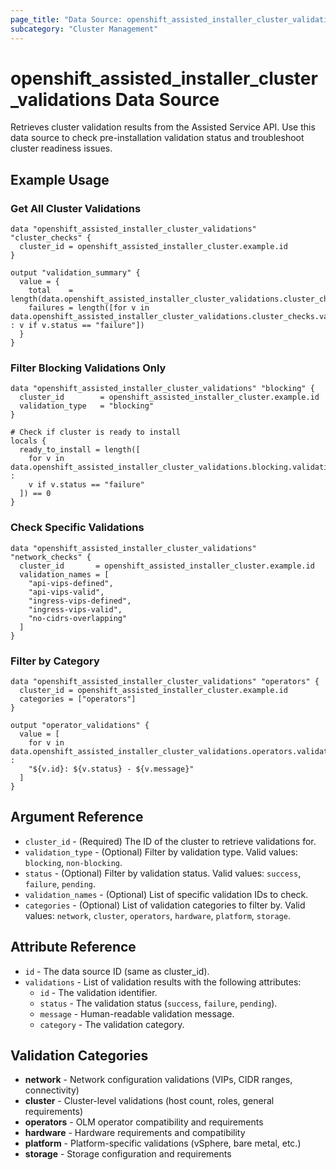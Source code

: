```yaml
---
page_title: "Data Source: openshift_assisted_installer_cluster_validations"
subcategory: "Cluster Management"
---
```


# openshift_assisted_installer_cluster_validations Data Source

Retrieves cluster validation results from the Assisted Service API. Use this data source to check pre-installation validation status and troubleshoot cluster readiness issues.

## Example Usage

### Get All Cluster Validations

```hcl
data "openshift_assisted_installer_cluster_validations" "cluster_checks" {
  cluster_id = openshift_assisted_installer_cluster.example.id
}

output "validation_summary" {
  value = {
    total    = length(data.openshift_assisted_installer_cluster_validations.cluster_checks.validations)
    failures = length([for v in data.openshift_assisted_installer_cluster_validations.cluster_checks.validations : v if v.status == "failure"])
  }
}
```

### Filter Blocking Validations Only

```hcl
data "openshift_assisted_installer_cluster_validations" "blocking" {
  cluster_id        = openshift_assisted_installer_cluster.example.id
  validation_type   = "blocking"
}

# Check if cluster is ready to install
locals {
  ready_to_install = length([
    for v in data.openshift_assisted_installer_cluster_validations.blocking.validations :
    v if v.status == "failure"
  ]) == 0
}
```

### Check Specific Validations

```hcl
data "openshift_assisted_installer_cluster_validations" "network_checks" {
  cluster_id       = openshift_assisted_installer_cluster.example.id
  validation_names = [
    "api-vips-defined",
    "api-vips-valid",
    "ingress-vips-defined",
    "ingress-vips-valid",
    "no-cidrs-overlapping"
  ]
}
```

### Filter by Category

```hcl
data "openshift_assisted_installer_cluster_validations" "operators" {
  cluster_id = openshift_assisted_installer_cluster.example.id
  categories = ["operators"]
}

output "operator_validations" {
  value = [
    for v in data.openshift_assisted_installer_cluster_validations.operators.validations :
    "${v.id}: ${v.status} - ${v.message}"
  ]
}
```

## Argument Reference

* `cluster_id` - (Required) The ID of the cluster to retrieve validations for.
* `validation_type` - (Optional) Filter by validation type. Valid values: `blocking`, `non-blocking`.
* `status` - (Optional) Filter by validation status. Valid values: `success`, `failure`, `pending`.
* `validation_names` - (Optional) List of specific validation IDs to check.
* `categories` - (Optional) List of validation categories to filter by. Valid values: `network`, `cluster`, `operators`, `hardware`, `platform`, `storage`.

## Attribute Reference

* `id` - The data source ID (same as cluster_id).
* `validations` - List of validation results with the following attributes:
  * `id` - The validation identifier.
  * `status` - The validation status (`success`, `failure`, `pending`).
  * `message` - Human-readable validation message.
  * `category` - The validation category.

## Validation Categories

* **network** - Network configuration validations (VIPs, CIDR ranges, connectivity)
* **cluster** - Cluster-level validations (host count, roles, general requirements)
* **operators** - OLM operator compatibility and requirements
* **hardware** - Hardware requirements and compatibility
* **platform** - Platform-specific validations (vSphere, bare metal, etc.)
* **storage** - Storage configuration and requirements
